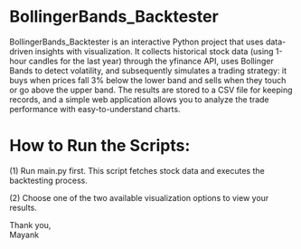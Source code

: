 # BollingerBands_Backtester
 BollingerBands_Backtester is an interactive Python project that uses data-driven insights with visualization. It collects historical stock data (using 1-hour candles for the last year) through the yfinance API, uses Bollinger Bands to detect volatility, and subsequently simulates a trading strategy: it buys when prices fall 3% below the lower band and sells when they touch or go above the upper band. The results are stored to a CSV file for keeping records, and a simple web application allows you to analyze the trade performance with easy-to-understand charts.

# How to Run the Scripts:
(1) Run main.py first. This script fetches stock data and executes the backtesting process.

(2) Choose one of the two available visualization options to view your results.


Thank you,<br>
Mayank
